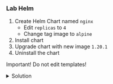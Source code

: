 ### Lab Helm 

1. Create Helm Chart named `nginx`
    - Edit `replicas` to `4`
    - Change tag image to `alpine`
1. Install chart
1. Upgrade chart with new image `1.20.1`
1. Uninstall the chart

Important! Do not edit templates!

<details close>
<summary> Solution</summary>
<br>
### Solution

#### 1 - Create and update chart 

```sh
helm create nginx
```
```
#Edit values.yaml
# replicaCount: 4
# tag: "alpine"
```
#### 2 - Install `nginx` 
```
helm install nginx ./nginx
```
#### 3 - Upgrade `nginx` 
```sh
#Edit values.yaml
# tag: "1.20.1"
helm upgrade nginx ./nginx/
```
#### 4 - Delete resources
```sh
helm uninstall nginx
```

